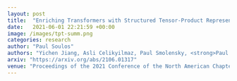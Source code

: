 ```yaml
---
layout: post
title:  "Enriching Transformers with Structured Tensor-Product Representations for Abstractive Summarization"
date:   2021-06-01 22:21:59 +00:00
image: /images/tpt-summ.png
categories: research
author: "Paul Soulos"
authors: "Yichen Jiang, Asli Celikyilmaz, Paul Smolensky, <strong>Paul Soulos</strong>, Sudha Rao, Hamid Palangi, Roland Fernandez, Caitlin Smith, Mohit Bansal, Jianfeng Gao"
arxiv: "https://arxiv.org/abs/2106.01317"
venue: "Proceedings of the 2021 Conference of the North American Chapter of the Association for Computational Linguistics: Human Language Technologies"
---
```


